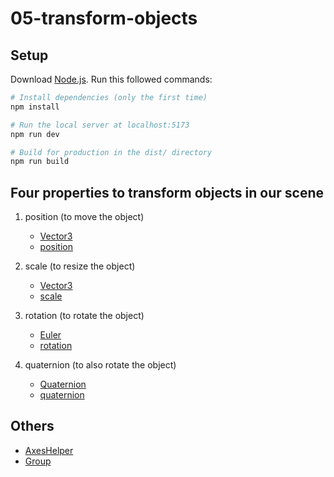 # 05-transform-objects

## Setup

Download [Node.js](https://nodejs.org/en/download/).
Run this followed commands:

```bash
# Install dependencies (only the first time)
npm install

# Run the local server at localhost:5173
npm run dev

# Build for production in the dist/ directory
npm run build
```

## Four properties to transform objects in our scene

1. position (to move the object)

   - [Vector3](https://threejs.org/docs/#api/en/math/Vector3)
   - [position](https://threejs.org/docs/#api/en/core/Object3D.position)

2. scale (to resize the object)

   - [Vector3](https://threejs.org/docs/#api/en/math/Vector3)
   - [scale](https://threejs.org/docs/#api/en/core/Object3D.scale)

3. rotation (to rotate the object)

   - [Euler](https://threejs.org/docs/index.html#api/en/math/Euler)
   - [rotation](https://threejs.org/docs/#api/en/core/Object3D.rotation)

4. quaternion (to also rotate the object)

   - [Quaternion](https://threejs.org/docs/#api/en/math/Quaternion)
   - [quaternion](https://threejs.org/docs/#api/en/core/Object3D.quaternion)

## Others

- [AxesHelper](https://threejs.org/docs/#api/en/helpers/AxesHelper)
- [Group](https://threejs.org/docs/?q=group#api/en/objects/Group)
